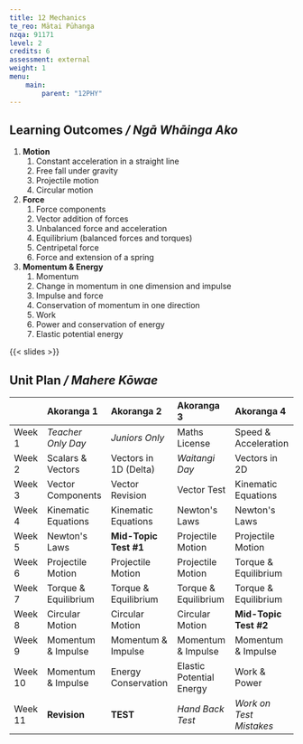 ```yaml
---
title: 12 Mechanics
te_reo: Mātai Pūhanga
nzqa: 91171
level: 2
credits: 6
assessment: external
weight: 1
menu:
    main:
        parent: "12PHY"
---
```


## Learning Outcomes _/ Ngā Whāinga Ako_ 

1. __Motion__
    1. Constant acceleration in a straight line
    2. Free fall under gravity
    3. Projectile motion
    4. Circular motion
2. __Force__
    1. Force components
    2. Vector addition of forces
    3. Unbalanced force and acceleration
    4. Equilibrium (balanced forces and torques)
    5. Centripetal force
    6. Force and extension of a spring
3. __Momentum & Energy__
    1. Momentum
    2. Change in momentum in one dimension and impulse
    3. Impulse and force
    4. Conservation of momentum in one direction
    5. Work
    6. Power and conservation of energy
    7. Elastic potential energy

{{< slides >}}

## Unit Plan _/ Mahere Kōwae_ 

|         | Akoranga 1           | Akoranga 2            | Akoranga 3               | Akoranga 4              |
|:--------|:---------------------|:----------------------|:-------------------------|:------------------------|
| Week 1  | _Teacher Only Day_   | _Juniors Only_        | Maths License            | Speed & Acceleration    |
| Week 2  | Scalars & Vectors    | Vectors in 1D (Delta) | _Waitangi Day_           | Vectors in 2D           |
| Week 3  | Vector Components    | Vector Revision       | Vector Test              | Kinematic Equations     |
| Week 4  | Kinematic Equations  | Kinematic Equations   | Newton's Laws            | Newton's Laws           |
| Week 5  | Newton's Laws        | __Mid-Topic Test #1__ | Projectile Motion        | Projectile Motion       |
| Week 6  | Projectile Motion    | Projectile Motion     | Projectile Motion        | Torque & Equilibrium    |
| Week 7  | Torque & Equilibrium | Torque & Equilibrium  | Torque & Equilibrium     | Torque & Equilibrium    |
| Week 8  | Circular Motion      | Circular Motion       | Circular Motion          | __Mid-Topic Test #2__   |
| Week 9  | Momentum & Impulse   | Momentum & Impulse    | Momentum & Impulse       | Momentum & Impulse      |
| Week 10 | Momentum & Impulse   | Energy Conservation   | Elastic Potential Energy | Work & Power            |
| Week 11 | __Revision__         | __TEST__              | _Hand Back Test_         | _Work on Test Mistakes_ |